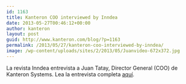 ```yaml
---
id: 1163
title: Kanteron COO interviewed by Inndea
date: 2013-05-27T00:46:12+00:00
author: kanteron
layout: post
guid: http://www.kanteron.com/blog/?p=1163
permalink: /2013/05/27/kanteron-coo-interviewed-by-inndea/
image: /wp-content/uploads/sites/2/2013/05/Juanvideo-672x372.jpg
---
```

La revista Inndea entrevista a Juan Tatay, Director General (COO) de Kanteron Systems. Lea la entrevista completa <a title="http://inndeavalencia.com/entrevista-a-juan-tatay-director-general-de-kanteron-systems-el-emprendedor-nunca-debe-dar-las-cosas-por-asumidas-hay-que-desafiar-a-lo-establecido-y-no-dejarse-llevar" href="http://inndeavalencia.com/entrevista-a-juan-tatay-director-general-de-kanteron-systems-el-emprendedor-nunca-debe-dar-las-cosas-por-asumidas-hay-que-desafiar-a-lo-establecido-y-no-dejarse-llevar" target="_blank">aquí</a>.